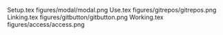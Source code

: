 Setup.tex
figures/modal/modal.png
Use.tex
figures/gitrepos/gitrepos.png
Linking.tex
figures/gitbutton/gitbutton.png
Working.tex
figures/access/access.png